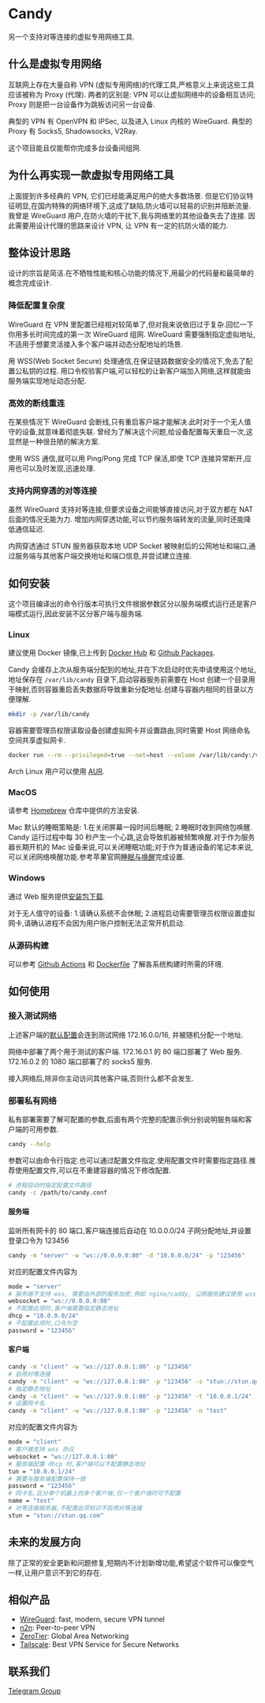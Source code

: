# Candy

另一个支持对等连接的虚拟专用网络工具.

## 什么是虚拟专用网络

互联网上存在大量自称 VPN (虚拟专用网络)的代理工具,严格意义上来说这些工具应该被称为 Proxy (代理).
两者的区别是: VPN 可以让虚拟网络中的设备相互访问; Proxy 则是把一台设备作为跳板访问另一台设备.

典型的 VPN 有 OpenVPN 和 IPSec, 以及进入 Linux 内核的 WireGuard.
典型的 Proxy 有 Socks5, Shadowsocks, V2Ray.

这个项目能且仅能帮你完成多台设备间组网.

## 为什么再实现一款虚拟专用网络工具

上面提到许多经典的 VPN, 它们已经能满足用户的绝大多数场景.
但是它们协议特征明显,在国内特殊的网络环境下,这成了缺陷,防火墙可以轻易的识别并阻断流量.
我曾是 WireGuard 用户,在防火墙的干扰下,我与网络里的其他设备失去了连接.
因此需要用设计代理的思路来设计 VPN, 让 VPN 有一定的抗防火墙的能力.

## 整体设计思路

设计的宗旨是简洁.在不牺牲性能和核心功能的情况下,用最少的代码量和最简单的概念完成设计.

### 降低配置复杂度

WireGuard 在 VPN 里配置已经相对较简单了,但对我来说依旧过于复杂.回忆一下你用多长时间完成的第一次 WireGuard 组网.
WireGuard 需要强制指定虚拟地址,不适用于想要灵活接入多个客户端并动态分配地址的场景.

用 WSS(Web Socket Secure) 处理通信,在保证链路数据安全的情况下,免去了配置公私钥的过程.
用口令校验客户端,可以轻松的让新客户端加入网络,这样就能由服务端实现地址动态分配.

### 高效的断线重连

在某些情况下 WireGuard 会断线,只有重启客户端才能解决.此时对于一个无人值守的设备,就意味着彻底失联.
曾经为了解决这个问题,给设备配置每天重启一次,这显然是一种很丑陋的解决方案.

使用 WSS 通信,就可以用 Ping/Pong 完成 TCP 保活,即使 TCP 连接异常断开,应用也可以及时发现,迅速处理.

### 支持内网穿透的对等连接

虽然 WireGuard 支持对等连接,但要求设备之间能够直接访问,对于双方都在 NAT 后面的情况无能为力.
增加内网穿透功能,可以节约服务端转发的流量,同时还能降低通信延迟.

内网穿透通过 STUN 服务器获取本地 UDP Socket 被映射后的公网地址和端口,通过服务端与其他客户端交换地址和端口信息,并尝试建立连接.

## 如何安装

这个项目编译出的命令行版本可执行文件根据参数区分以服务端模式运行还是客户端模式运行,因此安装不区分客户端与服务端.

### Linux

建议使用 Docker 镜像,已上传到 [Docker Hub](https://hub.docker.com/r/lanthora/candy) 和 [Github Packages](https://github.com/lanthora/candy/pkgs/container/candy).

Candy 会缓存上次从服务端分配到的地址,并在下次启动时优先申请使用这个地址,地址保存在 `/var/lib/candy` 目录下,启动容器服务前需要在 Host 创建一个目录用于映射,否则容器重启丢失数据将导致重新分配地址.创建与容器内相同的目录以方便理解.

```bash
mkdir -p /var/lib/candy
```

容器需要管理员权限读取设备创建虚拟网卡并设置路由,同时需要 Host 网络命名空间共享虚拟网卡.

```bash
docker run --rm --privileged=true --net=host --volume /var/lib/candy:/var/lib/candy docker.io/lanthora/candy:latest
```

Arch Linux 用户可以使用 [AUR](https://aur.archlinux.org/packages/candy).

### MacOS

请参考 [Homebrew](https://github.com/lanthora/homebrew-repo) 仓库中提供的方法安装.

Mac 默认的睡眠策略是: 1.在关闭屏幕一段时间后睡眠; 2.睡眠时收到网络包唤醒. Candy 运行过程中每 30 秒产生一个心跳,这会导致机器被频繁唤醒.对于作为服务器长期开机的 Mac 设备来说,可以关闭睡眠功能;对于作为普通设备的笔记本来说,可以关闭网络唤醒功能.参考苹果官网[睡眠与唤醒](https://support.apple.com/zh-cn/guide/mac-help/mchle41a6ccd/mac)完成设置.

### Windows

通过 Web 服务提供[安装包下载](https://dl.icandy.one/).

对于无人值守的设备: 1.请确认系统不会休眠; 2.进程启动需要管理员权限设置虚拟网卡,请确认进程不会因为用户账户控制无法正常开机启动.

### 从源码构建

可以参考 [Github Actions](.github/workflows/check.yaml) 和 [Dockerfile](dockerfile) 了解各系统构建时所需的环境.

## 如何使用

### 接入测试网络

上述客户端的[默认配置](candy.conf)会连到测试网络 172.16.0.0/16, 并被随机分配一个地址.

网络中部署了两个用于测试的客户端. 172.16.0.1 的 80 端口部署了 Web 服务. 172.16.0.2 的 1080 端口部署了的 socks5 服务.

接入网络后,除非你主动访问其他客户端,否则什么都不会发生.

### 部署私有网络

私有部署需要了解可配置的参数,后面有两个完整的配置示例分别说明服务端和客户端的可用参数.

```bash
candy --help
```

参数可以由命令行指定.也可以通过配置文件指定.使用配置文件时需要指定路径.推荐使用配置文件,可以在不重建容器的情况下修改配置.

```bash
# 进程启动时指定配置文件路径
candy -c /path/to/candy.conf
```

#### 服务端

监听所有网卡的 80 端口,客户端连接后自动在 10.0.0.0/24 子网分配地址,并设置登录口令为 123456

```bash
candy -m "server" -w "ws://0.0.0.0:80" -d "10.0.0.0/24" -p "123456"
```

对应的配置文件内容为

```bash
mode = "server"
# 服务端不支持 wss, 需要由外部的服务加密,例如 nginx/caddy, 公网服务建议使用 wss
websocket = "ws://0.0.0.0:80"
# 不配置此项时,客户端需要指定静态地址
dhcp = "10.0.0.0/24"
# 不配置此项时,口令为空
password = "123456"
```

#### 客户端

```bash
candy -m "client" -w "ws://127.0.0.1:80" -p "123456"
# 启用对等连接
candy -m "client" -w "ws://127.0.0.1:80" -p "123456" -s "stun://stun.qq.com"
# 指定静态地址
candy -m "client" -w "ws://127.0.0.1:80" -p "123456" -t "10.0.0.1/24"
# 设置网卡名
candy -m "client" -w "ws://127.0.0.1:80" -p "123456" -n "test"
```

对应的配置文件内容为

```bash
mode = "client"
# 客户端支持 wss 协议
websocket = "ws://127.0.0.1:80"
# 服务端配置 dhcp 时,客户端可以不配置静态地址
tun = "10.0.0.1/24"
# 需要与服务端配置保持一致
password = "123456"
# 网卡名,区分单个机器上的多个客户端,仅一个客户端时可不配置
name = "test"
# 对等连接服务器,不配置此项标识不启用对等连接
stun = "stun://stun.qq.com"
```

## 未来的发展方向

除了正常的安全更新和问题修复,短期内不计划新增功能,希望这个软件可以像空气一样,让用户意识不到它的存在.

## 相似产品

- [WireGuard](https://www.wireguard.com/): fast, modern, secure VPN tunnel
- [n2n](https://github.com/ntop/n2n): Peer-to-peer VPN
- [ZeroTier](https://www.zerotier.com/): Global Area Networking
- [Tailscale](https://tailscale.com/): Best VPN Service for Secure Networks

## 联系我们

[Telegram Group](https://t.me/CandyUserGroup)
